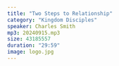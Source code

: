 ```yaml
---
title: "Two Steps to Relationship"
category: "Kingdom Disciples"
speaker: Charles Smith
mp3: 20240915.mp3
size: 43185557
duration: "29:59"
image: logo.jpg
---
```

